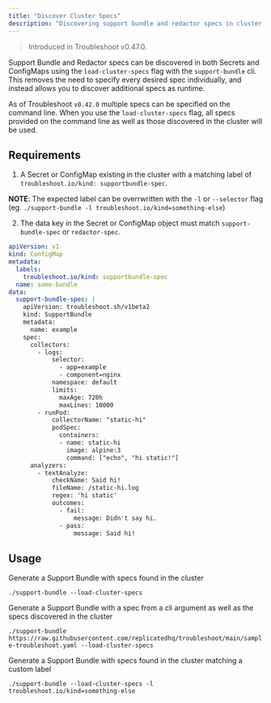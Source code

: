 ```yaml
---
title: "Discover Cluster Specs"
description: "Discovering support bundle and redactor specs in cluster secrets and configmaps"
---
```


> Introduced in Troubleshoot v0.47.0.

Support Bundle and Redactor specs can be discovered in both Secrets and ConfigMaps using the `load-cluster-specs` flag with the `support-bundle` cli. This removes the need to specify every desired spec individually, and instead allows you to discover additional specs as runtime.

As of Troubleshoot `v0.42.0` multiple specs can be specified on the command line. When you use the `load-cluster-specs` flag, all specs provided on the command line as well as those discovered in the cluster will be used.

## Requirements

1. A Secret or ConfigMap existing in the cluster with a matching label of `troubleshoot.io/kind: supportbundle-spec`.

**NOTE**: The expected label can be overrwritten with the `-l` or `--selector` flag (eg. `./support-bundle -l troubleshoot.io/kind=something-else`)

2. The data key in the Secret or ConfigMap object must match `support-bundle-spec` or `redactor-spec`.

```yaml
apiVersion: v1
kind: ConfigMap
metadata:
  labels:
    troubleshoot.io/kind: supportbundle-spec
  name: some-bundle
data:
  support-bundle-spec: |
    apiVersion: troubleshoot.sh/v1beta2
    kind: SupportBundle
    metadata:
      name: example
    spec:
      collectors:
        - logs:
            selector:
              - app=example
              - component=nginx
            namespace: default
            limits:
              maxAge: 720h
              maxLines: 10000
        - runPod:
            collectorName: "static-hi"
            podSpec:
              containers:
              - name: static-hi
                image: alpine:3
                command: ["echo", "hi static!"]
      analyzers:
        - textAnalyze:
            checkName: Said hi!
            fileName: /static-hi.log
            regex: 'hi static'
            outcomes:
              - fail:
                  message: Didn't say hi.
              - pass:
                  message: Said hi!
```

## Usage

Generate a Support Bundle with specs found in the cluster

`./support-bundle --load-cluster-specs`

Generate a Support Bundle with a spec from a cli argument as well as the specs discovered in the cluster

`./support-bundle https://raw.githubusercontent.com/replicatedhq/troubleshoot/main/sample-troubleshoot.yaml --load-cluster-specs`

Generate a Support Bundle with specs found in the cluster matching a custom label

`./support-bundle --load-cluster-specs -l troubleshoot.io/kind=something-else`
